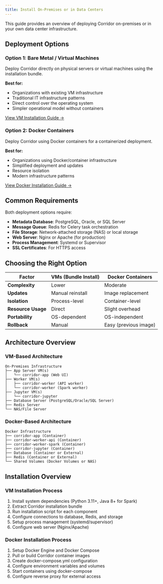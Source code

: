 ```yaml
---
title: Install On-Premises or in Data Centers
---
```


This guide provides an overview of deploying Corridor on-premises or in your own data center infrastructure.

## Deployment Options

### Option 1: Bare Metal / Virtual Machines

Deploy Corridor directly on physical servers or virtual machines using the installation bundle.

**Best for:**

- Organizations with existing VM infrastructure
- Traditional IT infrastructure patterns
- Direct control over the operating system
- Simpler operational model without containers

[View VM Installation Guide →](./bundle-install.md)

### Option 2: Docker Containers

Deploy Corridor using Docker containers for a containerized deployment.

**Best for:**

- Organizations using Docker/container infrastructure
- Simplified deployment and updates
- Resource isolation
- Modern infrastructure patterns

[View Docker Installation Guide →](./docker.md)

## Common Requirements

Both deployment options require:

- **Metadata Database**: PostgreSQL, Oracle, or SQL Server
- **Message Queue**: Redis for Celery task orchestration
- **File Storage**: Network-attached storage (NAS) or local storage
- **Web Server**: Nginx or Apache (for production)
- **Process Management**: Systemd or Supervisor
- **SSL Certificates**: For HTTPS access

## Choosing the Right Option

| Factor | VMs (Bundle Install) | Docker Containers |
|--------|---------------------|-------------------|
| **Complexity** | Lower | Moderate |
| **Updates** | Manual reinstall | Image replacement |
| **Isolation** | Process-level | Container-level |
| **Resource Usage** | Direct | Slight overhead |
| **Portability** | OS-dependent | OS-independent |
| **Rollback** | Manual | Easy (previous image) |

## Architecture Overview

### VM-Based Architecture

```
On-Premises Infrastructure
├── App Server VM(s)
│   └── corridor-app (Web UI)
├── Worker VM(s)
│   ├── corridor-worker (API worker)
│   └── corridor-worker (Spark worker)
├── Jupyter VM(s)
│   └── corridor-jupyter
├── Database Server (PostgreSQL/Oracle/SQL Server)
├── Redis Server
└── NAS/File Server
```

### Docker-Based Architecture

```
Docker Infrastructure
├── corridor-app (Container)
├── corridor-worker-api (Container)
├── corridor-worker-spark (Container)
├── corridor-jupyter (Container)
├── Database (Container or External)
├── Redis (Container or External)
└── Shared Volumes (Docker Volumes or NAS)
```

## Installation Overview

### VM Installation Process

1. Install system dependencies (Python 3.11+, Java 8+ for Spark)
2. Extract Corridor installation bundle
3. Run installation script for each component
4. Configure connections to database, Redis, and storage
5. Setup process management (systemd/supervisor)
6. Configure web server (Nginx/Apache)

### Docker Installation Process

1. Setup Docker Engine and Docker Compose
2. Pull or build Corridor container images
3. Create docker-compose.yml configuration
4. Configure environment variables and volumes
5. Start containers using docker-compose
6. Configure reverse proxy for external access

